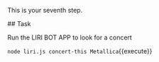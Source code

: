 This is your seventh step.

## Task

Run the LIRI BOT APP to look for a concert

`node liri.js concert-this Metallica`{{execute}}